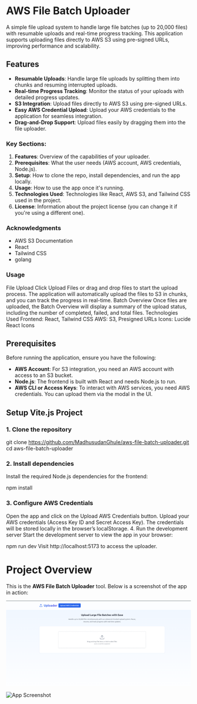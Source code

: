 # AWS File Batch Uploader

A simple file upload system to handle large file batches (up to 20,000 files) with resumable uploads and real-time progress tracking. This application supports uploading files directly to AWS S3 using pre-signed URLs, improving performance and scalability.

## Features
- **Resumable Uploads**: Handle large file uploads by splitting them into chunks and resuming interrupted uploads.
- **Real-time Progress Tracking**: Monitor the status of your uploads with detailed progress updates.
- **S3 Integration**: Upload files directly to AWS S3 using pre-signed URLs.
- **Easy AWS Credential Upload**: Upload your AWS credentials to the application for seamless integration.
- **Drag-and-Drop Support**: Upload files easily by dragging them into the file uploader.
  
### Key Sections:
1. **Features**: Overview of the capabilities of your uploader.
2. **Prerequisites**: What the user needs (AWS account, AWS credentials, Node.js).
3. **Setup**: How to clone the repo, install dependencies, and run the app locally.
4. **Usage**: How to use the app once it's running.
5. **Technologies Used**: Technologies like React, AWS S3, and Tailwind CSS used in the project.
6. **License**: Information about the project license (you can change it if you're using a different one).
   
### Acknowledgments
- AWS S3 Documentation
- React
- Tailwind CSS
- golang

### Usage
File Upload
Click Upload Files or drag and drop files to start the upload process.
The application will automatically upload the files to S3 in chunks, and you can track the progress in real-time.
Batch Overview
Once files are uploaded, the Batch Overview will display a summary of the upload status, including the number of completed, failed, and total files.
Technologies Used
Frontend: React, Tailwind CSS
AWS: S3, Presigned URLs
Icons: Lucide React Icons

## Prerequisites
Before running the application, ensure you have the following:

- **AWS Account**: For S3 integration, you need an AWS account with access to an S3 bucket.
- **Node.js**: The frontend is built with React and needs Node.js to run.
- **AWS CLI or Access Keys**: To interact with AWS services, you need AWS credentials. You can upload them via the modal in the UI.

## Setup Vite.js Project

### 1. Clone the repository

git clone https://github.com/MadhusudanGhule/aws-file-batch-uploader.git
cd aws-file-batch-uploader

### 2. Install dependencies
Install the required Node.js dependencies for the frontend:

npm install

### 3. Configure AWS Credentials
Open the app and click on the Upload AWS Credentials button.
Upload your AWS credentials (Access Key ID and Secret Access Key).
The credentials will be stored locally in the browser’s localStorage.
4. Run the development server
Start the development server to view the app in your browser:

npm run dev
Visit http://localhost:5173 to access the uploader.

# Project Overview

This is the **AWS File Batch Uploader** tool. Below is a screenshot of the app in action:

![App Screenshot](https://github.com/madhusudanghule/aws-file-batch-uploader/blob/main/public/images/screenshot.png?raw=true)


![App Screenshot](https://github.com/MadhusudanGhule/aws-file-batch-uploader/blob/main/public/images/screenshot)








